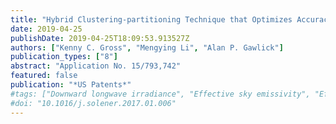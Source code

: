 ```yaml
---
title: "Hybrid Clustering-partitioning Technique that Optimizes Accuracy and Compute Cost for Prognostic Surveillance of Sensor Data"
date: 2019-04-25
publishDate: 2019-04-25T18:09:53.913527Z
authors: ["Kenny C. Gross", "Mengying Li", "Alan P. Gawlick"]
publication_types: ["8"]
abstract: "Application No. 15/793,742"
featured: false
publication: "*US Patents*"
#tags: ["Downward longwave irradiance", "Effective sky emissivity", "Effective sky temperature", "Parametric modeling"]
#doi: "10.1016/j.solener.2017.01.006"
---
```

